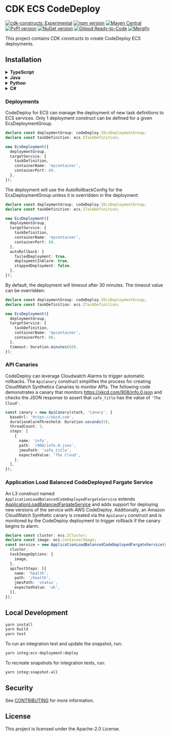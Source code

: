 # CDK ECS CodeDeploy

[![cdk-constructs: Experimental](https://img.shields.io/badge/cdk--constructs-experimental-important.svg)](https://constructs.dev/packages/@cdklabs/cdk-ecs-codedeploy)
[![npm version](https://badge.fury.io/js/@cdklabs%2Fcdk-ecs-codedeploy.svg)](https://badge.fury.io/js/@cdklabs%2Fcdk-ecs-codedeploy)
[![Maven Central](https://maven-badges.herokuapp.com/maven-central/io.github.cdklabs/cdk-ecs-codedeploy/badge.svg)](https://maven-badges.herokuapp.com/maven-central/io.github.cdklabs/cdk-ecs-codedeploy)
[![PyPI version](https://badge.fury.io/py/cdklabs.ecs-codedeploy.svg)](https://badge.fury.io/py/cdklabs.ecs-codedeploy)
[![NuGet version](https://badge.fury.io/nu/Cdklabs.CdkEcsCodeDeploy.svg)](https://badge.fury.io/nu/Cdklabs.CdkEcsCodeDeploy)
[![Gitpod Ready-to-Code](https://img.shields.io/badge/Gitpod-ready--to--code-blue?logo=gitpod)](https://gitpod.io/#https://github.com/cdklabs/cdk-ecs-codedeploy)
[![Mergify](https://img.shields.io/endpoint.svg?url=https://api.mergify.com/badges/cdklabs/cdk-ecs-codedeploy&style=flat)](https://mergify.io)

This project contains CDK constructs to create CodeDeploy ECS deployments.

## Installation

<details><summary><strong>TypeScript</strong></summary>

```bash
yarn add @cdklabs/cdk-ecs-codedeploy
```

</details>

<details><summary><strong>Java</strong></summary>

See https://mvnrepository.com/artifact/io.github.cdklabs/cdk-ecs-codedeploy
</details>

<details><summary><strong>Python</strong></summary>

See https://pypi.org/project/cdklabs.ecs-codedeploy/
</details>

<details><summary><strong>C#</strong></summary>

See https://www.nuget.org/packages/Cdklabs.CdkEcsCodeDeploy/
</details>

### Deployments

CodeDeploy for ECS can manage the deployment of new task definitions to ECS services.  Only 1 deployment construct can be defined for a given EcsDeploymentGroup.

```ts
declare const deploymentGroup: codeDeploy.IEcsDeploymentGroup;
declare const taskDefinition: ecs.ITaskDefinition;

new EcsDeployment({
  deploymentGroup,
  targetService: {
    taskDefinition,
    containerName: 'mycontainer',
    containerPort: 80,
  },
});
```

The deployment will use the AutoRollbackConfig for the EcsDeploymentGroup unless it is overridden in the deployment:

```ts
declare const deploymentGroup: codeDeploy.IEcsDeploymentGroup;
declare const taskDefinition: ecs.ITaskDefinition;

new EcsDeployment({
  deploymentGroup,
  targetService: { 
    taskDefinition,
    containerName: 'mycontainer',
    containerPort: 80,
  },
  autoRollback: {
    failedDeployment: true,
    deploymentInAlarm: true,
    stoppedDeployment: false,
  },
});
```

By default, the deployment will timeout after 30 minutes. The timeout value can be overridden:

```ts
declare const deploymentGroup: codeDeploy.IEcsDeploymentGroup;
declare const taskDefinition: ecs.ITaskDefinition;

new EcsDeployment({
  deploymentGroup,
  targetService: {
    taskDefinition,
    containerName: 'mycontainer',
    containerPort: 80,
  },
  timeout: Duration.minutes(60),
});
```

### API Canaries

CodeDeploy can leverage Cloudwatch Alarms to trigger automatic rollbacks. The `ApiCanary` construct simplifies the process for creating CloudWatch Synthetics Canaries to monitor APIs. The following code demonstrates a canary that monitors https://xkcd.com/908/info.0.json and checks the JSON response to assert that `safe_title` has the value of `'The Cloud'`.

```ts
const canary = new ApiCanary(stack, 'Canary', {
  baseUrl: 'https://xkcd.com',
  durationAlarmThreshold: Duration.seconds(5),
  threadCount: 5,
  steps: [
    {
      name: 'info',
      path: '/908/info.0.json',
      jmesPath: 'safe_title',
      expectedValue: 'The Cloud',
    },
  ],
});
```

### Application Load Balanced CodeDeployed Fargate Service

An L3 construct named `ApplicationLoadBalancedCodeDeployedFargateService` extends [ApplicationLoadBalancedFargateService](https://docs.aws.amazon.com/cdk/api/v2/docs/aws-cdk-lib.aws_ecs_patterns.ApplicationLoadBalancedFargateService.html) and adds support for deploying new versions of the service with AWS CodeDeploy. Additionally, an Amazon CloudWatch Synthetic canary is created via the `ApiCanary` construct and is monitored by the CodeDeploy deployment to trigger rollback if the canary begins to alarm.

```ts
declare const cluster: ecs.ICluster;
declare const image: ecs.ContainerImage;
const service = new ApplicationLoadBalancedCodeDeployedFargateService(stack, 'Service', {
  cluster,
  taskImageOptions: {
    image,
  },
  apiTestSteps: [{
    name: 'health',
    path: '/health',
    jmesPath: 'status',
    expectedValue: 'ok',
  }],
});
```

## Local Development

```bash
yarn install
yarn build
yarn test
```

To run an integration test and update the snapshot, run:

```bash
yarn integ:ecs-deployment:deploy
```

To recreate snapshots for integration tests, run:

```bash
yarn integ:snapshot-all
```

## Security

See [CONTRIBUTING](CONTRIBUTING.md#security-issue-notifications) for more information.

## License

This project is licensed under the Apache-2.0 License.
<!-- Updated: Fri May 30 12:30:27 CEST 2025 -->

